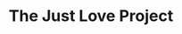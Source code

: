 ---
title: The Just Love Project
order: 3
theme: light
bg: "#f3eedf"
feature-type: image
feature-src: melanierichards-justlove
feature-ext: jpg
feature-max-size: l
description: 'Joshua Krohn’s fundraising poster series, <a href="http://thejustloveproject.com/">The Just Love Project</a>, carried a simple task: use two shades of teal to explore the theme of agape love. As a vegetarian, I inked an ode to plants.'
role: illustration, poster design, copywriting
year: 2013
attribution: Pro bono
fun-fact: This might be the most successful tagline I've ever written. You can find re-interpretations all over the Internets.
---